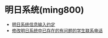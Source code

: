 # 明日系统(ming800)

* [明日系统信息输入约定](convention-of-ming800.md)
* [修改明日系统中已存在的有问题的学生联系电话](edit-existing-contact-phone-num-in-ming800.md)
